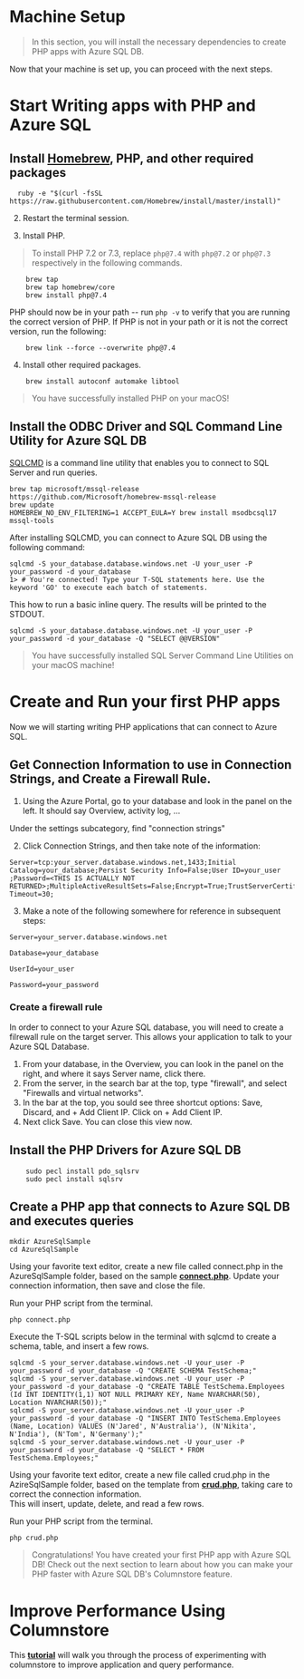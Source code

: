 # Machine Setup

> In this section, you will install the necessary dependencies to create PHP apps with Azure SQL DB.


Now that your machine is set up, you can proceed with the next steps.

# Start Writing apps with PHP and Azure SQL

## Install [Homebrew](https://brew.sh/), PHP, and other required packages

```terminal
  ruby -e "$(curl -fsSL https://raw.githubusercontent.com/Homebrew/install/master/install)"
```

2. Restart the terminal session.

3. Install PHP.

> To install PHP 7.2 or 7.3, replace `php@7.4` with `php@7.2` or `php@7.3` respectively in the following commands.

```terminal
    brew tap 
    brew tap homebrew/core
    brew install php@7.4
```

PHP should now be in your path -- run `php -v` to verify that you are running the correct version of PHP. If PHP is not in your path or it is not the correct version, run the following:

```terminal
    brew link --force --overwrite php@7.4
```

4. Install other required packages.

```terminal
    brew install autoconf automake libtool
```

> You have successfully installed PHP on your macOS!

## Install the ODBC Driver and SQL Command Line Utility for Azure SQL DB

[SQLCMD](https://docs.microsoft.com/sql/linux/sql-server-linux-setup-tools) is a command line utility that enables you to connect to SQL Server and run queries.

```terminal
brew tap microsoft/mssql-release https://github.com/Microsoft/homebrew-mssql-release
brew update
HOMEBREW_NO_ENV_FILTERING=1 ACCEPT_EULA=Y brew install msodbcsql17 mssql-tools
```

After installing SQLCMD, you can connect to Azure SQL DB using the following command:

```terminal
sqlcmd -S your_database.database.windows.net -U your_user -P your_password -d your_database
1> # You're connected! Type your T-SQL statements here. Use the keyword 'GO' to execute each batch of statements.
```

This how to run a basic inline query. The results will be printed to the STDOUT.

```terminal
sqlcmd -S your_database.database.windows.net -U your_user -P your_password -d your_database -Q "SELECT @@VERSION"
```

> You have successfully installed SQL Server Command Line Utilities on your macOS machine!

# Create and Run your first PHP apps

Now we will starting writing PHP applications that can connect to Azure SQL.

## Get Connection Information to use in Connection Strings, and Create a Firewall Rule.

1. Using the Azure Portal, go to your database and look in the panel on the left.  It should say Overview, activity log, …

Under the settings subcategory, find "connection strings"

2. Click Connection Strings, and then take note of the information:  

 ```results
Server=tcp:your_server.database.windows.net,1433;Initial Catalog=your_database;Persist Security Info=False;User ID=your_user ;Password=<THIS IS ACTUALLY NOT RETURNED>;MultipleActiveResultSets=False;Encrypt=True;TrustServerCertificate=False;Connection Timeout=30;
 ```

3. Make a note of the following somewhere for reference in subsequent steps:

 ```results
Server=your_server.database.windows.net

Database=your_database

UserId=your_user

Password=your_password
```

### Create a firewall rule

In order to connect to your Azure SQL database, you will need to create a filrewall rule on the target server.  This allows your application to talk to your Azure SQL Database.

1.  From your database, in the Overview, you can look in the panel on the right, and where it says Server name, click there.
1.  From the server, in the search bar at the top, type "firewall", and select "Firewalls and virtual networks".
1.  In the bar at the top, you sould see three shortcut options: Save, Discard, and + Add Client IP.  Click on + Add Client IP.
1.  Next click Save.  You can close this view now.

## Install the PHP Drivers for Azure SQL DB

```terminal
    sudo pecl install pdo_sqlsrv
    sudo pecl install sqlsrv
```

## Create a PHP app that connects to Azure SQL DB and executes queries

```terminal
mkdir AzureSqlSample
cd AzureSqlSample
```

Using your favorite text editor, create a new file called connect.php in the AzureSqlSample folder, based on the sample [**connect.php**](https://github.com/Azure-Samples/AzureSqlGettingStartedSamples/blob/master/php/Unix-based/AzureSqlSample/connect.php). Update your connection information, then save and close the file.

Run your PHP script from the terminal.

```terminal
php connect.php
```
Execute the T-SQL scripts below in the terminal with sqlcmd to create a schema, table, and insert a few rows.

```terminal
sqlcmd -S your_server.database.windows.net -U your_user -P your_password -d your_database -Q "CREATE SCHEMA TestSchema;"
sqlcmd -S your_server.database.windows.net -U your_user -P your_password -d your_database -Q "CREATE TABLE TestSchema.Employees (Id INT IDENTITY(1,1) NOT NULL PRIMARY KEY, Name NVARCHAR(50), Location NVARCHAR(50));"
sqlcmd -S your_server.database.windows.net -U your_user -P your_password -d your_database -Q "INSERT INTO TestSchema.Employees (Name, Location) VALUES (N'Jared', N'Australia'), (N'Nikita', N'India'), (N'Tom', N'Germany');"
sqlcmd -S your_server.database.windows.net -U your_user -P your_password -d your_database -Q "SELECT * FROM TestSchema.Employees;"
```

Using your favorite text editor, create a new file called crud.php in the AzireSqlSample folder, based on the template from [**crud.php**](https://github.com/Azure-Samples/AzureSqlGettingStartedSamples/blob/master/php/Unix-based/AzureSqlSample/crud.php), taking care to correct the connection information.  
This will insert, update, delete, and read a few rows.

Run your PHP script from the terminal.

```terminal
php crud.php
```

> Congratulations! You have created your first PHP app with Azure SQL DB! Check out the next section to learn about how you can make your PHP faster with Azure SQL DB's Columnstore feature.

# Improve Performance Using Columnstore

This [**tutorial**](https://github.com/Azure-Samples/AzureSqlGettingStartedSamples/blob/master/php/Unix-based/Columnstore.md) will walk you through the process of experimenting with columnstore to improve application and query performance.
